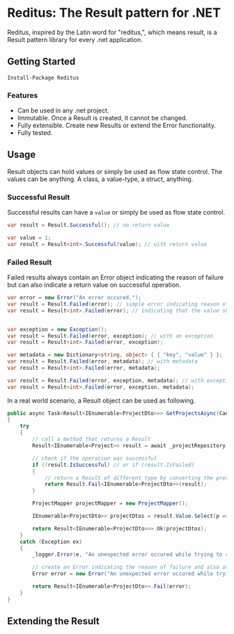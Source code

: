 # Reditus: The Result pattern for .NET

Reditus, inspired by the Latin word for "reditus,", which means result, is a Result pattern library for every .net
application.

## Getting Started

`Install-Package Reditus`

### Features

- Can be used in any .net project.
- Immutable. Once a Result is created, it cannot be changed.
- Fully extensible. Create new Results or extend the Error functionality.
- Fully tested.

## Usage

Result objects can hold values or simply be used as flow state control. The values can be anything. A class, a
value-type, a struct, anything.

### Successful Result

Successful results can have a `value` or simply be used as flow state control.

```csharp
var result = Result.Successful(); // no return value

var value = 1;
var result = Result<int>.Successful(value); // with return value
```

### Failed Result

Failed results always contain an Error object indicating the reason of failure but can also indicate a return value on
successful operation.

```csharp
var error = new Error("An error occured.");
var result = Result.Failed(error); // simple error indicating reason of failure
var result = Result<int>.Failed(error); // indicating that the value should be int on successful operation


var exception = new Exception();
var result = Result.Failed(error, exception); // with an exception
var result = Result<int>.Failed(error, exception);

var metadata = new Dictionary<string, object> { { "key", "value" } };
var result = Result.Failed(error, metadata); // with metadata
var result = Result<int>.Failed(error, metadata);

var result = Result.Failed(error, exception, metadata); // with exception and metadata
var result = Result<int>.Failed(error, exception, metadata);
```

In a real world scenario, a Result object can be used as following.

```csharp
public async Task<Result<IEnumerable<ProjectDto>>> GetProjectsAsync(CancellationToken cancellationToken)
{
    try
    {
        // call a method that returns a Result
        Result<IEnumerable<Project>> result = await _projectRepository.GetProjectsAsync(cancellationToken);

        // check if the operation was successful
        if (!result.IsSuccessful) // or if (result.IsFailed)
        {
            // return a Result of different type by converting the previous
            return Result.Fail<IEnumerable<ProjectDto>>(result);
        }

        ProjectMapper projectMapper = new ProjectMapper();

        IEnumerable<ProjectDto>> projectDtos = result.Value.Select(p => projectMapper.ToProjectDto(p));

        return Result<IEnumerable<ProjectDto>>>.Ok(projectDtos);
    }
    catch (Exception ex)
    {
        _logger.Error(e, "An unexpected error occured while trying to retrieve the projects");

        // create an Error indicating the reason of failure and also attach the exception caused it
        Error error = new Error("An unexpected error occured while trying to retrieve projects.", ex);

        return Result<IEnumerable<ProjectDto>>.Fail(error);
    }
}
```

## Extending the Result